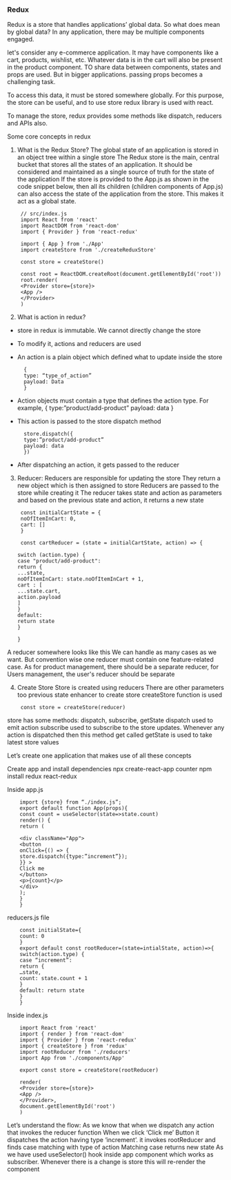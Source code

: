 ### Redux

Redux is a store that handles applications’ global data. So what does mean by global data?
In any application, there may be multiple components engaged.

let's consider any e-commerce application. It may have components like a cart, products, wishlist, etc. Whatever data is in the cart will also be present in the product component. TO share data between components, states and props are used. But in bigger applications. passing props becomes a challenging task.

To access this data, it must be stored somewhere globally. For this purpose, the store can be useful, and to use store redux library is used with react.

To manage the store, redux provides some methods like dispatch, reducers and APIs also.

Some core concepts in redux

1.  What is the Redux Store?
    The global state of an application is stored in an object tree within a single store
    The Redux store is the main, central bucket that stores all the states of an application.
    It should be considered and maintained as a single source of truth for the state of the application
    If the store is provided to the App.js as shown in the code snippet below, then all its children (children components of App.js) can also access the state of the application from the store. This makes it act as a global state.

         // src/index.js
         import React from 'react'
         import ReactDOM from 'react-dom'
         import { Provider } from 'react-redux'

         import { App } from './App'
         import createStore from './createReduxStore'

         const store = createStore()

         const root = ReactDOM.createRoot(document.getElementById('root'))
         root.render(
         <Provider store={store}>
         <App />
         </Provider>
         )

2.  What is action in redux?

- store in redux is immutable. We cannot directly change the store
- To modify it, actions and reducers are used
- An action is a plain object which defined what to update inside the store

        {
        type: “type_of_action”
        payload: Data
        }

- Action objects must contain a type that defines the action type. For example,
  {
  type:”product/add-product”
  payload: data
  }

- This action is passed to the store dispatch method

        store.dispatch({
        type:”product/add-product”
        payload: data
        })

- After dispatching an action, it gets passed to the reducer

3.  Reducer:
    Reducers are responsible for updating the store
    They return a new object which is then assigned to store
    Reducers are passed to the store while creating it
    The reducer takes state and action as parameters and based on the previous state and action, it returns a new state

         const initialCartState = {
         noOfItemInCart: 0,
         cart: []
         }

         const cartReducer = (state = initialCartState, action) => {

        switch (action.type) {
        case "product/add-product":
        return {
        ...state,
        noOfItemInCart: state.noOfItemInCart + 1,
        cart : [
        ...state.cart,
        action.payload
        ]
        }
        default:
        return state
        }

        }

A reducer somewhere looks like this
We can handle as many cases as we want. But convention wise one reducer must contain one feature-related case. As for product management, there should be a separate reducer, for Users management, the user's reducer should be separate

4.  Create Store
    Store is created using reducers
    There are other parameters too
    previous state
    enhancer
    to create store createStore function is used

         const store = createStore(reducer)

store has some methods: dispatch, subscribe, getState
dispatch used to emit action
subscribe used to subscribe to the store updates. Whenever any action is dispatched then this method get called
getState is used to take latest store values

Let’s create one application that makes use of all these concepts

Create app and install dependencies
npx create-react-app counter
npm install redux react-redux

Inside app.js

        import {store} from “./index.js”;
        export default function App(props){
        const count = useSelector(state=>state.count)
        render() {
        return (

        <div className="App">
        <button
        onClick={() => {
        store.dispatch({type:”increment”});
        }} >
        Click me
        </button>
        <p>{count}</p>
        </div>
        );
        }
        }

reducers.js file

        const initialState={
        count: 0
        }
        export default const rootReducer=(state=intialState, action)=>{
        switch(action.type) {
        case “increment”:
        return {
        …state,
        count: state.count + 1
        }
        default: return state
        }
        }

Inside index.js

        import React from 'react'
        import { render } from 'react-dom'
        import { Provider } from 'react-redux'
        import { createStore } from 'redux'
        import rootReducer from './reducers'
        import App from './components/App'

        export const store = createStore(rootReducer)

        render(
        <Provider store={store}>
        <App />
        </Provider>,
        document.getElementById('root')
        )

Let’s understand the flow:
As we know that when we dispatch any action that invokes the reducer function
When we click ‘Click me’ Button it dispatches the action having type ‘increment’.
it invokes rootReducer and finds case matching with type of action
Matching case returns new state
As we have used useSelector() hook inside app component which works as subscriber. Whenever there is a change is store this will re-render the component
